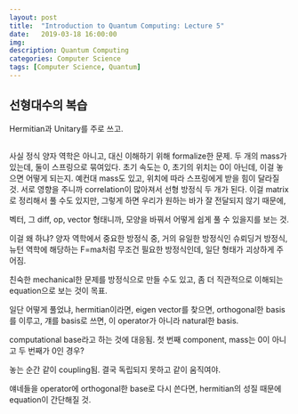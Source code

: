 ```yaml
---
layout: post
title:  "Introduction to Quantum Computing: Lecture 5"
date:   2019-03-18 16:00:00
img: 
description: Quantum Computing
categories: Computer Science
tags: [Computer Science, Quantum]
---
```


## 선형대수의 복습
Hermitian과 Unitary를 주로 쓰고.

##
사실 정식 양자 역학은 아니고, 대신 이해하기 위해 formalize한 문제. 두 개의 mass가 있는데, 둘이 스프링으로 묶여있다.
초기 속도는 0, 초기의 위치는 0이 아닌데, 이걸 놓으면 어떻게 되는지.
예컨대 mass도 있고,
위치에 따라 스프링에게 받을 힘이 달라질 것.
서로 영향을 주니까 correlation이 많아져서
선형 방정식 두 개가 된다.
이걸 matrix로 정리해서 풀 수도 있지만,
그렇게 하면 우리가 원하는 바가 잘 전달되지 않기 때문에,

벡터, 그 diff, op, vector 형태니까, 모양을 바꿔서
어떻게 쉽게 풀 수 있을지를 보는 것.

이걸 왜 하냐?
양자 역학에서 중요한 방정식 중, 거의 유일한 방정식인
슈뢰딩거 방정식,
뉴턴 역학에 해당하는 F=ma처럼 무조건 필요한 방정식인데,
일단 형태가 괴상하게 주어짐.

친숙한 mechanical한 문제를 방정식으로 만들 수도 있고,
좀 더 직관적으로 이해되는 equation으로 보는 것이 목표.

일단 어떻게 풀었냐,
hermitian이라면, eigen vector를 찾으면,
orthogonal한 basis를 이루고,
걔를 basis로 쓰면, 이 operator가 아니라
natural한 basis.

computational base라고 하는 것에 대응됨.
첫 번째 component, mass는 0이 아니고
두 번째가 0인 경우?

놓는 순간 같이 coupling됨. 결국 독립되지 못하고 같이 움직여야.

얘네들을 operator에 orthogonal한 base로 다시 쓴다면,
hermitian의 성질 때문에 equation이 간단해질 것.


